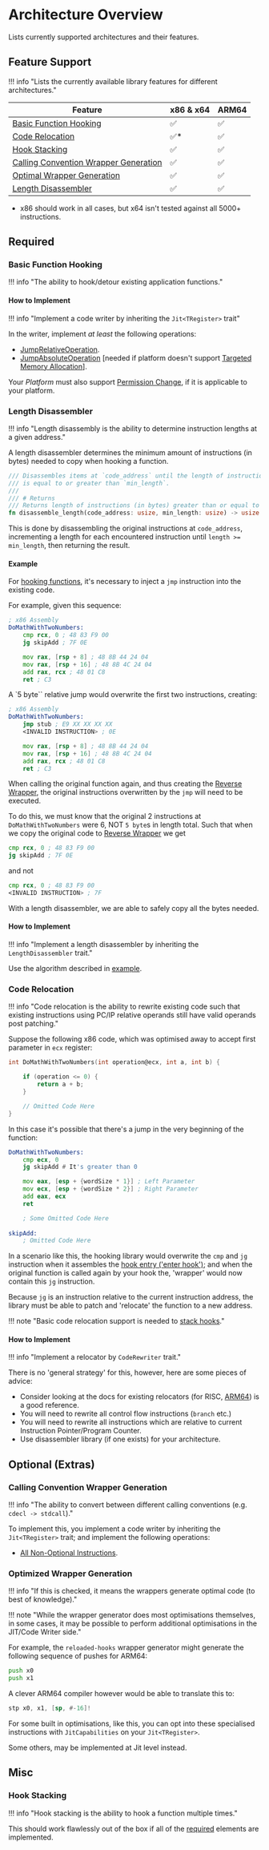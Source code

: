 # Architecture Overview

Lists currently supported architectures and their features.

## Feature Support

!!! info "Lists the currently available library features for different architectures."

| Feature                                                                         | x86 & x64 | ARM64 |
| ------------------------------------------------------------------------------- | --------- | ----- |
| [Basic Function Hooking](#basic-function-hooking)                               | ✅         | ✅     |
| [Code Relocation](#code-relocation)                                             | ✅*        | ✅  |
| [Hook Stacking](#hook-stacking)                                                 | ✅         | ✅     |
| [Calling Convention Wrapper Generation](#calling-convention-wrapper-generation) | ✅         | ✅     |
| [Optimal Wrapper Generation](#optimal-wrapper-generation)                       | ✅         | ✅     |
| [Length Disassembler](#length-disassembler)                                     | ✅         | ✅     |

* x86 should work in all cases, but x64 isn't tested against all 5000+ instructions.

## Required 
### Basic Function Hooking

!!! info "The ability to hook/detour existing application functions."

#### How to Implement

!!! info "Implement a code writer by inheriting the `Jit<TRegister>` trait"

In the writer, implement *at least* the following operations:  

- [JumpRelativeOperation](./operations.md#jumprelativeoperation).  
- [JumpAbsoluteOperation](./operations.md#jumpabsoluteoperation) [needed if platform doesn't support [Targeted Memory Allocation](../platform/overview.md)].  

Your *Platform* must also support [Permission Change](../platform/overview.md#required-permission-change), if it is
applicable to your platform.

### Length Disassembler

!!! info "Length disassembly is the ability to determine instruction lengths at a given address."

A length disassembler determines the minimum amount of instructions (in bytes) needed to copy when hooking
a function.

```rust
/// Disassembles items at `code_address` until the length of instructions
/// is equal to or greater than `min_length`. 
/// 
/// # Returns
/// Returns length of instructions (in bytes) greater than or equal to min_length
fn disassemble_length(code_address: usize, min_length: usize) -> usize
```

This is done by disassembling the original instructions at `code_address`, incrementing a length for each
encountered instruction until `length >= min_length`, then returning the result.

#### Example

For [hooking functions](../design/function-hooks/overview.md), it's necessary to inject a `jmp` instruction into the existing code.

For example, given this sequence:

```asm
; x86 Assembly
DoMathWithTwoNumbers:
    cmp rcx, 0 ; 48 83 F9 00
    jg skipAdd ; 7F 0E

    mov rax, [rsp + 8] ; 48 8B 44 24 04
    mov rax, [rsp + 16] ; 48 8B 4C 24 04
    add rax, rcx ; 48 01 C8
    ret ; C3
```

A `5 byte`` relative jump would overwrite the first two instructions, creating:

```asm
; x86 Assembly
DoMathWithTwoNumbers:
    jmp stub ; E9 XX XX XX XX
    <INVALID INSTRUCTION> ; 0E

    mov rax, [rsp + 8] ; 48 8B 44 24 04
    mov rax, [rsp + 16] ; 48 8B 4C 24 04
    add rax, rcx ; 48 01 C8
    ret ; C3
```

When calling the original function again, and thus creating the [Reverse Wrapper](../design/function-hooks/overview.md#key), 
the original instructions overwritten by the `jmp` will need to be executed.

To do this, we must know that the original 2 instructions at `DoMathWithTwoNumbers` were 6, NOT 
`5 byte`s in length total. Such that when we copy the original code to [Reverse Wrapper](../design/function-hooks/overview.md#key)
we get

```asm
cmp rcx, 0 ; 48 83 F9 00
jg skipAdd ; 7F 0E
```

and not

```asm
cmp rcx, 0 ; 48 83 F9 00
<INVALID INSTRUCTION> ; 7F
```

With a length disassembler, we are able to safely copy all the bytes needed.

#### How to Implement

!!! info "Implement a length disassembler by inheriting the `LengthDisassembler` trait."

Use the algorithm described in [example](#example).

### Code Relocation

!!! info "Code relocation is the ability to rewrite existing code such that existing instructions using PC/IP relative operands still have valid operands post patching."

Suppose the following x86 code, which was optimised away to accept first parameter in `ecx` register:  

```c
int DoMathWithTwoNumbers(int operation@ecx, int a, int b) {

    if (operation <= 0) {
        return a + b;
    }

    // Omitted Code Here
}
```

In this case it's possible that there's a jump in the very beginning of the function:  

```asm
DoMathWithTwoNumbers:
    cmp ecx, 0
    jg skipAdd # It's greater than 0

    mov eax, [esp + {wordSize * 1}] ; Left Parameter
    mov ecx, [esp + {wordSize * 2}] ; Right Parameter
    add eax, ecx
    ret

    ; Some Omitted Code Here
    
skipAdd:
    ; Omitted Code Here
```

In a scenario like this, the hooking library would overwrite the `cmp` and `jg` instruction when
it assembles the [hook entry ('enter hook')](../design/function-hooks/overview.md#key); and when the original
function is called again by your hook the, 'wrapper' would now contain this `jg` instruction.

Because `jg` is an instruction relative to the current instruction address, the library must be able
to patch and 'relocate' the function to a new address.

!!! note "Basic code relocation support is needed to [stack hooks](#hook-stacking)."

#### How to Implement

!!! info "Implement a relocator by `CodeRewriter` trait."

There is no 'general strategy' for this, however, here are some pieces of advice:

- Consider looking at the docs for existing relocators (for RISC, [ARM64](../arch/arm64/code_relocation.md)) is a good reference.  
- You will need to rewrite all control flow instructions (`branch` etc.)  
- You will need to rewrite all instructions which are relative to current Instruction Pointer/Program Counter.  
- Use disassembler library (if one exists) for your architecture.  

## Optional (Extras)

### Calling Convention Wrapper Generation

!!! info "The ability to convert between different calling conventions (e.g. `cdecl -> stdcall`)."

To implement this, you implement a code writer by inheriting the `Jit<TRegister>` trait; and 
implement the following operations:  

- [All Non-Optional Instructions](./operations.md).  

### Optimized Wrapper Generation

!!! info "If this is checked, it means the wrappers generate optimal code (to best of knowledge)."

!!! note "While the wrapper generator does most optimisations themselves, in some cases, it may be possible to perform additional optimisations in the JIT/Code Writer side."

For example, the `reloaded-hooks` wrapper generator might generate the following sequence of pushes for ARM64:

```asm
push x0
push x1
```

A clever ARM64 compiler however would be able to translate this to:

```asm
stp x0, x1, [sp, #-16]!
```

For some built in optimisations, like this, you can opt into these specialised instructions with `JitCapabilities` on your `Jit<TRegister>`.

Some others, may be implemented at Jit level instead.

## Misc

### Hook Stacking

!!! info "Hook stacking is the ability to hook a function multiple times."

This should work flawlessly out of the box if all of the [required](#required) elements are implemented.